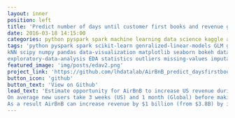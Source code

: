 ```yaml
---
layout: inner
position: left
title: 'Predict number of days until customer first books and revenue generated using AirBnB and Python'
date: 2016-03-18 14:15:00
categories: python pyspark spark machine learning data science kaggle airbnb 
tags: 'python pyspark spark scikit-learn genralized-linear-models GLM gradient-boost-ensemble
kNN scipy numpy pandas data-visualization matplotlib seaborn bokeh data-wrangling data-munging
exploratory-data-analysis EDA statistics outliers missing-values imputation'
featured_image: 'img/posts/edav2.png'
project_link: 'https://github.com/lhdatalab/AirBnB_predict_daysfirstbooking'
button_icon: 'github'
button_text: 'View on Github'
lead_text: 'Estimate opportunity for AirBnB to increase US revenue during (post) downward economic trend (first 6 months of 2020).
On average new users take 3 weeks (US) and 1 month (Global) before making a booking.
As a result AirBnB can increase revenue by $1 billion (from $3.8B) by increasing customer conversion rates from 50% to 65% (US only). See Readme.md (at the GitHub link below) for a more complete summary.'
---
```

